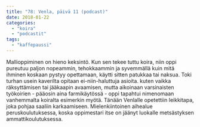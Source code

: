 ```yaml
---
title: "78: Venla, päivä 11 (podcast)"
date: 2018-01-22
categories: 
  - "koira"
  - "podcastit"
tags: 
  - "kaffepaussi"
---
```


Mallioppiminen on hieno keksintö. Kun sen tekee tuttu koira, niin oppi pureutuu paljon nopeammin, tehokkaammin ja syvemmällä kuin mitä ihminen koskaan pystyy opettamaan, käytti sitten patukkaa tai naksua. Toki turhan usein kaverilta opitaan ei-niin-haluttuja asioita. kuten vaikka räksyttämisen tai jääkaapin avaamisen, mutta aikoinaan varsinaisten työkoirien - pääosin aina farmikäytössä - oppi tapahtui nimenomaan vanhemmalta koiralta esimerkin myötä. Tänään Venlalle opetettiin leikkitapa, joka pohjaa saaliin karkaamiseen. Mielenkiintoinen aihealue peruskoulutuksessa, koska oppimestari itse on jäänyt luokalle metsästyksen ammattikoulutuksessa.
